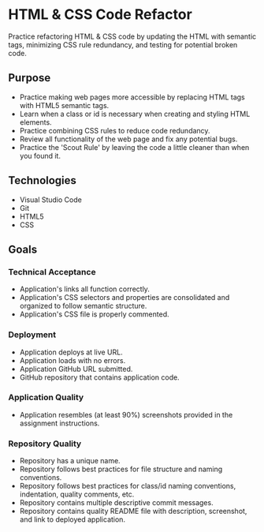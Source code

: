 # HTML & CSS Code Refactor

Practice refactoring HTML & CSS code by updating the HTML with semantic tags, minimizing CSS rule redundancy, and testing for potential broken code.

## Purpose

- Practice making web pages more accessible by replacing HTML tags with HTML5 semantic tags.
- Learn when a class or id is necessary when creating and styling HTML elements.
- Practice combining CSS rules to reduce code redundancy.
- Review all functionality of the web page and fix any potential bugs.
- Practice the 'Scout Rule' by leaving the code a little cleaner than when you found it.

## Technologies

- Visual Studio Code
- Git
- HTML5
- CSS

## Goals

### Technical Acceptance

- Application's links all function correctly.
- Application's CSS selectors and properties are consolidated and organized to follow semantic structure.
- Application's CSS file is properly commented.

### Deployment

- Application deploys at live URL.
- Application loads with no errors.
- Application GitHub URL submitted.
- GitHub repository that contains application code.

### Application Quality

- Application resembles (at least 90%) screenshots provided in the assignment instructions.

### Repository Quality

- Repository has a unique name.
- Repository follows best practices for file structure and naming conventions.
- Repository follows best practices for class/id naming conventions, indentation, quality comments, etc.
- Repository contains multiple descriptive commit messages.
- Repository contains quality README file with description, screenshot, and link to deployed application.
